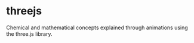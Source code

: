 # threejs
Chemical and mathematical concepts explained through animations using the three.js library.
